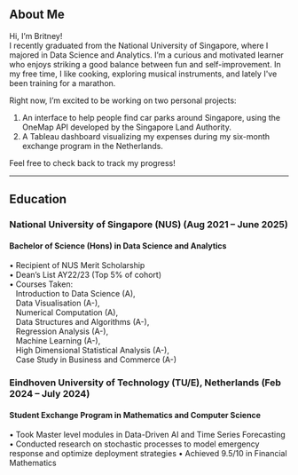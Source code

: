 ## About Me
Hi, I’m Britney!  
I recently graduated from the National University of Singapore, where I majored in Data Science and Analytics. I’m a curious and motivated learner who enjoys striking a good balance between fun and self-improvement. In my free time, I like cooking, exploring musical instruments, and lately I've been training for a marathon. 

Right now, I’m excited to be working on two personal projects:
1. An interface to help people find car parks around Singapore, using the OneMap API developed by the Singapore Land Authority.
2. A Tableau dashboard visualizing my expenses during my six-month exchange program in the Netherlands.

Feel free to check back to track my progress!

<!-- Insert link to download my CV -->
<!-- You can [download my full resume here](./assets/files/Britney_Saw_Yu_Xuan_Resume.pdf).   -->

---

## Education
### National University of Singapore (NUS)	(Aug 2021 – June 2025)
#### Bachelor of Science (Hons) in Data Science and Analytics    
• Recipient of NUS Merit Scholarship  
• Dean’s List AY22/23 (Top 5% of cohort)  
• Courses Taken:  
   Introduction to Data Science (A),  
   Data Visualisation (A-),  
   Numerical Computation (A),  
   Data Structures and Algorithms (A-),  
   Regression Analysis (A-),  
   Machine Learning (A-),  
   High Dimensional Statistical Analysis (A-),  
   Case Study in Business and Commerce (A-)  

### Eindhoven University of Technology (TU/E), Netherlands (Feb 2024 – July 2024)
#### Student Exchange Program in Mathematics and Computer Science  
• Took Master level modules in Data-Driven AI and Time Series Forecasting  
• Conducted research on stochastic processes to model emergency response and optimize deployment strategies
• Achieved 9.5/10 in Financial Mathematics
